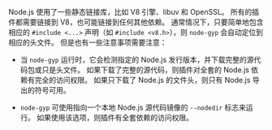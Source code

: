 
Node.js 使用了一些静态链接库，比如 V8 引擎、libuv 和 OpenSSL。
所有的插件都需要链接到 V8，也可能链接到任何其他依赖。
通常情况下，只要简单地包含相应的 `#include <...>` 声明（如 `#include <v8.h>`），则 `node-gyp` 会自动定位到相应的头文件。
但是也有一些注意事项需要注意：

* 当 `node-gyp` 运行时，它会检测指定的 Node.js 发行版本，并下载完整的源代码包或只是头文件。
如果下载了完整的源代码，则插件对全套的 Node.js 依赖有完全的访问权限。
如果只下载了 Node.js 的文件头，则只有 Node.js 导出的符号可用。

* `node-gyp` 可使用指向一个本地 Node.js 源代码镜像的 `--nodedir` 标志来运行。
如果使用该选项，则插件有全套依赖的访问权限。


